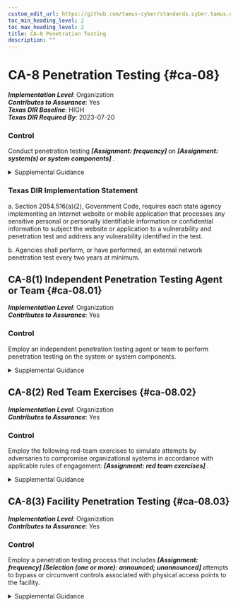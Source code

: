 ```yaml
---
custom_edit_url: https://github.com/tamus-cyber/standards.cyber.tamus.edu/tree/main/static/content/tamus.edu/TAMUS_profile.xml
toc_min_heading_level: 2
toc_max_heading_level: 2
title: CA-8 Penetration Testing
description: ""
---
```


# CA-8 Penetration Testing {#ca-08}

_**Implementation Level**_: Organization\
_**Contributes to Assurance**_: Yes\
_**Texas DIR Baseline**_: HIGH\
_**Texas DIR Required By**_: 2023-07-20

### Control

Conduct penetration testing <strong> <em>[Assignment: frequency]</em> </strong> on <strong> <em>[Assignment: system(s) or system components]</em> </strong>.

<details>
  <summary>Supplemental Guidance</summary>

Penetration testing is a specialized type of assessment conducted on systems or individual system components to identify vulnerabilities that could be exploited by adversaries. Penetration testing goes beyond automated vulnerability scanning and is conducted by agents and teams with demonstrable skills and experience that include technical expertise in network, operating system, and/or application level security. Penetration testing can be used to validate vulnerabilities or determine the degree of penetration resistance of systems to adversaries within specified constraints. Such constraints include time, resources, and skills. Penetration testing attempts to duplicate the actions of adversaries and provides a more in-depth analysis of security- and privacy-related weaknesses or deficiencies. Penetration testing is especially important when organizations are transitioning from older technologies to newer technologies (e.g., transitioning from IPv4 to IPv6 network protocols).

</details>

### Texas DIR Implementation Statement

a. Section 2054.516(a)(2), Government Code, requires each state agency implementing an Internet website or mobile application that processes any sensitive personal or personally identifiable information or confidential information to subject the website or application to a vulnerability and penetration test and address any vulnerability identified in the test.

b. Agencies shall perform, or have performed, an external network penetration test every two years at minimum.

## CA-8(1) Independent Penetration Testing Agent or Team {#ca-08.01}

_**Implementation Level**_: Organization\
_**Contributes to Assurance**_: Yes

### Control

Employ an independent penetration testing agent or team to perform penetration testing on the system or system components.

<details>
  <summary>Supplemental Guidance</summary>

Independent penetration testing agents or teams are individuals or groups who conduct impartial penetration testing of organizational systems. Impartiality implies that penetration testing agents or teams are free from perceived or actual conflicts of interest with respect to the development, operation, or management of the systems that are the targets of the penetration testing. <a xmlns="http://csrc.nist.gov/ns/oscal/1.0" href="#ca-2.1">CA-2(1)</a> provides additional information on independent assessments that can be applied to penetration testing.

</details>

## CA-8(2) Red Team Exercises {#ca-08.02}

_**Implementation Level**_: Organization\
_**Contributes to Assurance**_: Yes

### Control

Employ the following red-team exercises to simulate attempts by adversaries to compromise organizational systems in accordance with applicable rules of engagement: <strong> <em>[Assignment: red team exercises]</em> </strong>.

<details>
  <summary>Supplemental Guidance</summary>

Red team exercises extend the objectives of penetration testing by examining the security and privacy posture of organizations and the capability to implement effective cyber defenses. Red team exercises simulate attempts by adversaries to compromise mission and business functions and provide a comprehensive assessment of the security and privacy posture of systems and organizations. Such attempts may include technology-based attacks and social engineering-based attacks. Technology-based attacks include interactions with hardware, software, or firmware components and/or mission and business processes. Social engineering-based attacks include interactions via email, telephone, shoulder surfing, or personal conversations. Red team exercises are most effective when conducted by penetration testing agents and teams with knowledge of and experience with current adversarial tactics, techniques, procedures, and tools. While penetration testing may be primarily laboratory-based testing, organizations can use red team exercises to provide more comprehensive assessments that reflect real-world conditions. The results from red team exercises can be used by organizations to improve security and privacy awareness and training and to assess control effectiveness.

</details>

## CA-8(3) Facility Penetration Testing {#ca-08.03}

_**Implementation Level**_: Organization\
_**Contributes to Assurance**_: Yes

### Control

Employ a penetration testing process that includes <strong> <em>[Assignment: frequency]</em> </strong> <strong> <em>[Selection (one or more): announced; unannounced]</em> </strong> attempts to bypass or circumvent controls associated with physical access points to the facility.

<details>
  <summary>Supplemental Guidance</summary>

Penetration testing of physical access points can provide information on critical vulnerabilities in the operating environments of organizational systems. Such information can be used to correct weaknesses or deficiencies in physical controls that are necessary to protect organizational systems.

</details>

